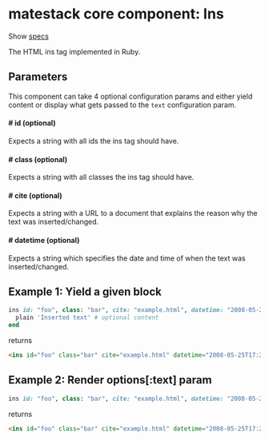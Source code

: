 # matestack core component: Ins

Show [specs](/spec/usage/components/ins_spec.rb)

The HTML ins tag implemented in Ruby.

## Parameters

This component can take 4 optional configuration params and either yield content or display what gets passed to the `text` configuration param.

#### # id (optional)
Expects a string with all ids the ins tag should have.

#### # class (optional)
Expects a string with all classes the ins tag should have.

#### # cite (optional)
Expects a string with a URL to a document that explains the reason why the text was inserted/changed.

#### # datetime (optional)
Expects a string which specifies the date and time of when the text was inserted/changed.

## Example 1: Yield a given block

```ruby
ins id: "foo", class: "bar", cite: "example.html", datetime: "2008-05-25T17:25:00Z" do
  plain 'Inserted text' # optional content
end
```

returns

```html
<ins id="foo" class="bar" cite="example.html" datetime="2008-05-25T17:25:00Z">Inserted text</ins>
```

## Example 2: Render options[:text] param

```ruby
ins id: "foo", class: "bar", cite: "example.html", datetime: "2008-05-25T17:25:00Z", text: 'Inserted text'
```

returns

```html
<ins id="foo" class="bar" cite="example.html" datetime="2008-05-25T17:25:00Z">Inserted text</ins>
```